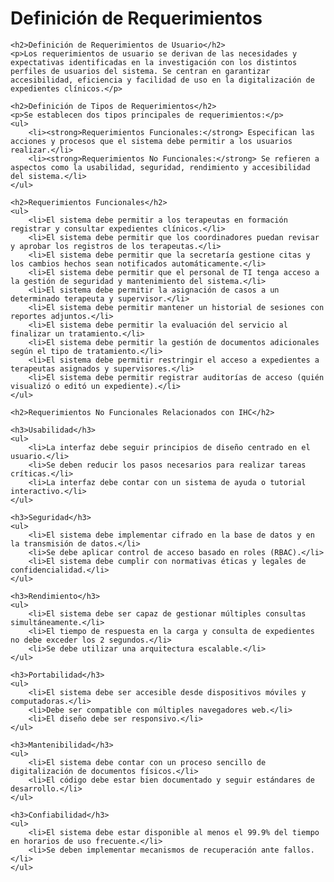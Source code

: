 <!DOCTYPE html>
<html>
<body>
    <h1>Definición de Requerimientos</h1>
    
    <h2>Definición de Requerimientos de Usuario</h2>
    <p>Los requerimientos de usuario se derivan de las necesidades y expectativas identificadas en la investigación con los distintos perfiles de usuarios del sistema. Se centran en garantizar accesibilidad, eficiencia y facilidad de uso en la digitalización de expedientes clínicos.</p>
    
    <h2>Definición de Tipos de Requerimientos</h2>
    <p>Se establecen dos tipos principales de requerimientos:</p>
    <ul>
        <li><strong>Requerimientos Funcionales:</strong> Especifican las acciones y procesos que el sistema debe permitir a los usuarios realizar.</li>
        <li><strong>Requerimientos No Funcionales:</strong> Se refieren a aspectos como la usabilidad, seguridad, rendimiento y accesibilidad del sistema.</li>
    </ul>
    
    <h2>Requerimientos Funcionales</h2>
    <ul>
        <li>El sistema debe permitir a los terapeutas en formación registrar y consultar expedientes clínicos.</li>
        <li>El sistema debe permitir que los coordinadores puedan revisar y aprobar los registros de los terapeutas.</li>
        <li>El sistema debe permitir que la secretaría gestione citas y los cambios hechos sean notificados automáticamente.</li>
        <li>El sistema debe permitir que el personal de TI tenga acceso a la gestión de seguridad y mantenimiento del sistema.</li>
        <li>El sistema debe permitir la asignación de casos a un determinado terapeuta y supervisor.</li>
        <li>El sistema debe permitir mantener un historial de sesiones con reportes adjuntos.</li>
        <li>El sistema debe permitir la evaluación del servicio al finalizar un tratamiento.</li>
        <li>El sistema debe permitir la gestión de documentos adicionales según el tipo de tratamiento.</li>
        <li>El sistema debe permitir restringir el acceso a expedientes a terapeutas asignados y supervisores.</li>
        <li>El sistema debe permitir registrar auditorías de acceso (quién visualizó o editó un expediente).</li>
    </ul>
    
    <h2>Requerimientos No Funcionales Relacionados con IHC</h2>
    
    <h3>Usabilidad</h3>
    <ul>
        <li>La interfaz debe seguir principios de diseño centrado en el usuario.</li>
        <li>Se deben reducir los pasos necesarios para realizar tareas críticas.</li>
        <li>La interfaz debe contar con un sistema de ayuda o tutorial interactivo.</li>
    </ul>
    
    <h3>Seguridad</h3>
    <ul>
        <li>El sistema debe implementar cifrado en la base de datos y en la transmisión de datos.</li>
        <li>Se debe aplicar control de acceso basado en roles (RBAC).</li>
        <li>El sistema debe cumplir con normativas éticas y legales de confidencialidad.</li>
    </ul>
    
    <h3>Rendimiento</h3>
    <ul>
        <li>El sistema debe ser capaz de gestionar múltiples consultas simultáneamente.</li>
        <li>El tiempo de respuesta en la carga y consulta de expedientes no debe exceder los 2 segundos.</li>
        <li>Se debe utilizar una arquitectura escalable.</li>
    </ul>
    
    <h3>Portabilidad</h3>
    <ul>
        <li>El sistema debe ser accesible desde dispositivos móviles y computadoras.</li>
        <li>Debe ser compatible con múltiples navegadores web.</li>
        <li>El diseño debe ser responsivo.</li>
    </ul>
    
    <h3>Mantenibilidad</h3>
    <ul>
        <li>El sistema debe contar con un proceso sencillo de digitalización de documentos físicos.</li>
        <li>El código debe estar bien documentado y seguir estándares de desarrollo.</li>
    </ul>
    
    <h3>Confiabilidad</h3>
    <ul>
        <li>El sistema debe estar disponible al menos el 99.9% del tiempo en horarios de uso frecuente.</li>
        <li>Se deben implementar mecanismos de recuperación ante fallos.</li>
    </ul>
</body>
</html>
